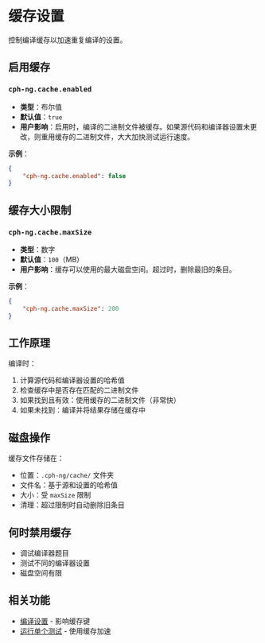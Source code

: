 # 缓存设置

控制编译缓存以加速重复编译的设置。

## 启用缓存

### `cph-ng.cache.enabled`

- **类型**：布尔值
- **默认值**：`true`
- **用户影响**：启用时，编译的二进制文件被缓存。如果源代码和编译器设置未更改，则重用缓存的二进制文件，大大加快测试运行速度。

**示例**：

```json
{
    "cph-ng.cache.enabled": false
}
```

## 缓存大小限制

### `cph-ng.cache.maxSize`

- **类型**：数字
- **默认值**：`100`（MB）
- **用户影响**：缓存可以使用的最大磁盘空间。超过时，删除最旧的条目。

**示例**：

```json
{
    "cph-ng.cache.maxSize": 200
}
```

## 工作原理

编译时：

1. 计算源代码和编译器设置的哈希值
2. 检查缓存中是否存在匹配的二进制文件
3. 如果找到且有效：使用缓存的二进制文件（非常快）
4. 如果未找到：编译并将结果存储在缓存中

## 磁盘操作

缓存文件存储在：

- 位置：`.cph-ng/cache/` 文件夹
- 文件名：基于源和设置的哈希值
- 大小：受 `maxSize` 限制
- 清理：超过限制时自动删除旧条目

## 何时禁用缓存

- 调试编译器题目
- 测试不同的编译器设置
- 磁盘空间有限

## 相关功能

- [编译设置](compilation.md) - 影响缓存键
- [运行单个测试](../features/run-single-test.md) - 使用缓存加速
